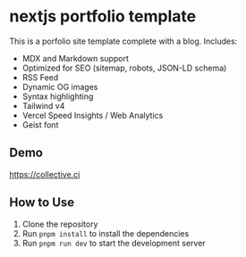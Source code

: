 # nextjs portfolio template

This is a porfolio site template complete with a blog. Includes:

- MDX and Markdown support
- Optimized for SEO (sitemap, robots, JSON-LD schema)
- RSS Feed
- Dynamic OG images
- Syntax highlighting
- Tailwind v4
- Vercel Speed Insights / Web Analytics
- Geist font

## Demo

https://collective.ci

## How to Use

1. Clone the repository
2. Run `pnpm install` to install the dependencies
3. Run `pnpm run dev` to start the development server

